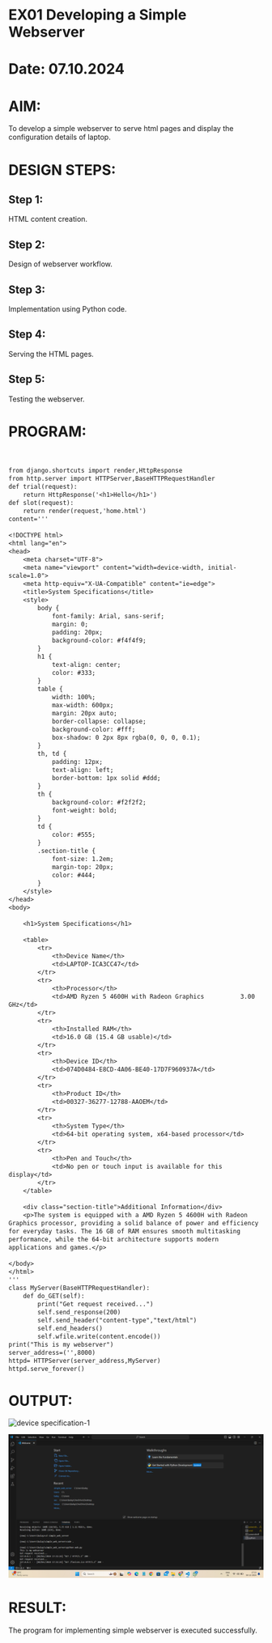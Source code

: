# EX01 Developing a Simple Webserver

# Date: 07.10.2024
# AIM:
To develop a simple webserver to serve html pages and display the configuration details of laptop.

# DESIGN STEPS:
## Step 1:
HTML content creation.

## Step 2:
Design of webserver workflow.

## Step 3:
Implementation using Python code.

## Step 4:
Serving the HTML pages.

## Step 5:
Testing the webserver.

# PROGRAM:
```


from django.shortcuts import render,HttpResponse
from http.server import HTTPServer,BaseHTTPRequestHandler
def trial(request):
    return HttpResponse('<h1>Hello</h1>')
def slot(request):
    return render(request,'home.html')
content='''

<!DOCTYPE html>
<html lang="en">
<head>
    <meta charset="UTF-8">
    <meta name="viewport" content="width=device-width, initial-scale=1.0">
    <meta http-equiv="X-UA-Compatible" content="ie=edge">
    <title>System Specifications</title>
    <style>
        body {
            font-family: Arial, sans-serif;
            margin: 0;
            padding: 20px;
            background-color: #f4f4f9;
        }
        h1 {
            text-align: center;
            color: #333;
        }
        table {
            width: 100%;
            max-width: 600px;
            margin: 20px auto;
            border-collapse: collapse;
            background-color: #fff;
            box-shadow: 0 2px 8px rgba(0, 0, 0, 0.1);
        }
        th, td {
            padding: 12px;
            text-align: left;
            border-bottom: 1px solid #ddd;
        }
        th {
            background-color: #f2f2f2;
            font-weight: bold;
        }
        td {
            color: #555;
        }
        .section-title {
            font-size: 1.2em;
            margin-top: 20px;
            color: #444;
        }
    </style>
</head>
<body>

    <h1>System Specifications</h1>
    
    <table>
        <tr>
            <th>Device Name</th>
            <td>LAPTOP-ICA3CC47</td>
        </tr>
        <tr>
            <th>Processor</th>
            <td>AMD Ryzen 5 4600H with Radeon Graphics          3.00 GHz</td>
        </tr>
        <tr>
            <th>Installed RAM</th>
            <td>16.0 GB (15.4 GB usable)</td>
        </tr>
        <tr>
            <th>Device ID</th>
            <td>074D0484-E8CD-4A06-BE40-17D7F960937A</td>
        </tr>
        <tr>
            <th>Product ID</th>
            <td>00327-36277-12788-AAOEM</td>
        </tr>
        <tr>
            <th>System Type</th>
            <td>64-bit operating system, x64-based processor</td>
        </tr>
        <tr>
            <th>Pen and Touch</th>
            <td>No pen or touch input is available for this display</td>
        </tr>
    </table>
    
    <div class="section-title">Additional Information</div>
    <p>The system is equipped with a AMD Ryzen 5 4600H with Radeon Graphics processor, providing a solid balance of power and efficiency for everyday tasks. The 16 GB of RAM ensures smooth multitasking performance, while the 64-bit architecture supports modern applications and games.</p>

</body>
</html>
'''
class MyServer(BaseHTTPRequestHandler):
    def do_GET(self):
        print("Get request received...")
        self.send_response(200)
        self.send_header("content-type","text/html")
        self.end_headers()
        self.wfile.write(content.encode())
print("This is my webserver")
server_address=('',8000)
httpd= HTTPServer(server_address,MyServer)
httpd.serve_forever()
```
# OUTPUT:
![device specification-1](https://github.com/user-attachments/assets/4acfb26c-b38c-4353-9d66-954c2b21030e)


![alt text](terminal.png)
# RESULT:
The program for implementing simple webserver is executed successfully.
